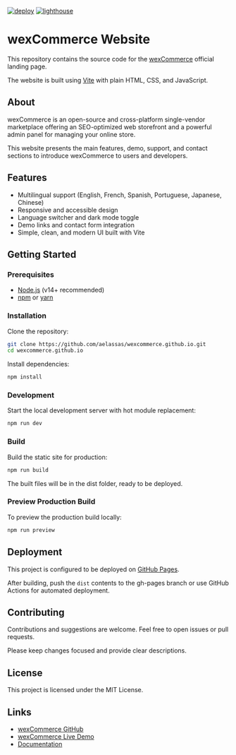[![deploy](https://github.com/wexcommerce/wexcommerce.github.io/actions/workflows/deploy.yml/badge.svg)](https://github.com/wexcommerce/wexcommerce.github.io/actions/workflows/deploy.yml) [![lighthouse](https://github.com/wexcommerce/wexcommerce.github.io/actions/workflows/lighthouse.yml/badge.svg)](https://github.com/wexcommerce/wexcommerce.github.io/actions/workflows/lighthouse.yml)

# wexCommerce Website

This repository contains the source code for the [wexCommerce](https://wexcommerce.github.io/) official landing page.

The website is built using [Vite](https://vitejs.dev/) with plain HTML, CSS, and JavaScript.

## About

wexCommerce is an open-source and cross-platform single-vendor marketplace offering an SEO-optimized web storefront and a powerful admin panel for managing your online store.  

This website presents the main features, demo, support, and contact sections to introduce wexCommerce to users and developers.

## Features

- Multilingual support (English, French, Spanish, Portuguese, Japanese, Chinese)
- Responsive and accessible design  
- Language switcher and dark mode toggle  
- Demo links and contact form integration  
- Simple, clean, and modern UI built with Vite

## Getting Started

### Prerequisites

- [Node.js](https://nodejs.org/) (v14+ recommended)  
- [npm](https://www.npmjs.com/) or [yarn](https://yarnpkg.com/)

### Installation

Clone the repository:

```bash
git clone https://github.com/aelassas/wexcommerce.github.io.git
cd wexcommerce.github.io
```

Install dependencies:

```bash
npm install
```

### Development

Start the local development server with hot module replacement:

```bash
npm run dev
```

### Build

Build the static site for production:

```bash
npm run build
```

The built files will be in the dist folder, ready to be deployed.

### Preview Production Build

To preview the production build locally:

```bash
npm run preview
```

## Deployment

This project is configured to be deployed on [GitHub Pages](https://pages.github.com/).

After building, push the `dist` contents to the gh-pages branch or use GitHub Actions for automated deployment.

## Contributing

Contributions and suggestions are welcome. Feel free to open issues or pull requests.

Please keep changes focused and provide clear descriptions.

## License

This project is licensed under the MIT License.

## Links

* [wexCommerce GitHub](https://github.com/aelassas/wexcommerce)
* [wexCommerce Live Demo](https://wexcommerce.github.io/#demo)
* [Documentation](https://github.com/aelassas/wexcommerce/wiki)

